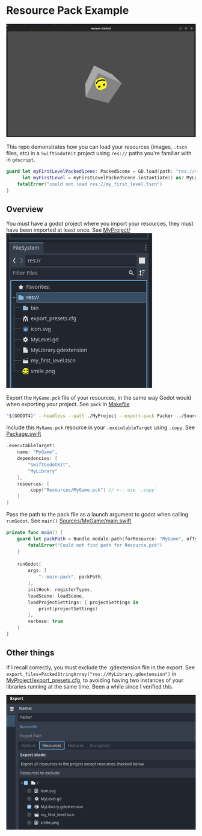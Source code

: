 # Resource Pack Example

![MyGame](/img/game.png)

This repo demonstrates how you can load your resources (images, `.tscn` files, etc) in a `SwiftGodotKit` project using `res://` paths you're familiar with in `gdscript`.

```swift
guard let myFirstLevelPackedScene: PackedScene = GD.load(path: "res://my_first_level.tscn"),
      let myFirstLevel = myFirstLevelPackedScene.instantiate() as? MyLevel else {
    fatalError("could not load res://my_first_level.tscn")
}
```

## Overview

You must have a godot project where you import your resources, they must have been imported at least once. See [MyProject/](./MyProject/)
![Godot Project Filesystem](./img/filesystem.png)

Export the `MyGame.pck` file of your resources, in the same way Godot would when exporting your project. See `pack` in [Makefile](./Makefile)

```bash
"$(GODOT4)" --headless --path ./MyProject --export-pack Packer ../Sources/MyGame/Resources/MyGame.pck
```

Include this `MyGame.pck` resource in your `.executableTarget` using `.copy`. See [Package.swift](./Package.swift)

```swift
.executableTarget(
    name: "MyGame",
    dependencies: [
        "SwiftGodotKit",
        "MyLibrary"
    ],
    resources: [
        .copy("Resources/MyGame.pck") // <-- use `.copy`
    ]
)
```

Pass the path to the pack file as a launch argument to godot when calling `runGodot`. See `main()` [Sources/MyGame/main.swift](./Sources/MyGame/main.swift)

```swift
private func main() {
    guard let packPath = Bundle.module.path(forResource: "MyGame", ofType: "pck") else {
        fatalError("Could not find path for Resource.pck")
    }
    
    runGodot(
        args: [
            "--main-pack", packPath,
        ],
        initHook: registerTypes,
        loadScene: loadScene,
        loadProjectSettings: { projectSettings in
            print(projectSettings)
        },
        verbose: true
    )
}
```

## Other things

If I recall correctly, you must exclude the .gdextension file in the export. See `export_files=PackedStringArray("res://MyLibrary.gdextension")` in [MyProject/export_presets.cfg](./MyProject/export_presets.cfg), to avoiding having two instances of your libraries running at the same time. Been a while since I verified this.

![Packer Export Resources Tab](./img/export.png)